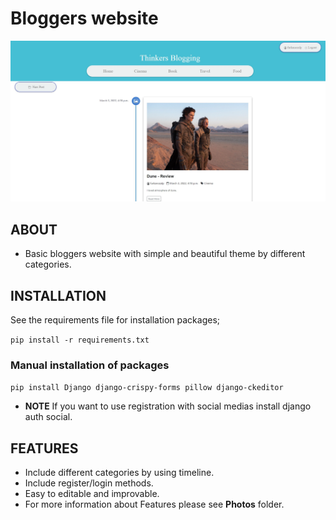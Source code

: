 # Bloggers website
![Program](Photos/Program.jpg)
## ABOUT
- Basic bloggers website with simple and beautiful theme by different categories.



## INSTALLATION

See the requirements file for installation packages;

```pip install -r requirements.txt```

### Manual installation of packages

```pip install Django django-crispy-forms pillow django-ckeditor```

- **NOTE** If you want to use registration with social medias install django auth social.

## FEATURES
- Include different categories by using timeline.
- Include register/login methods.
- Easy to editable and improvable.
- For more information about Features please see **Photos** folder.
